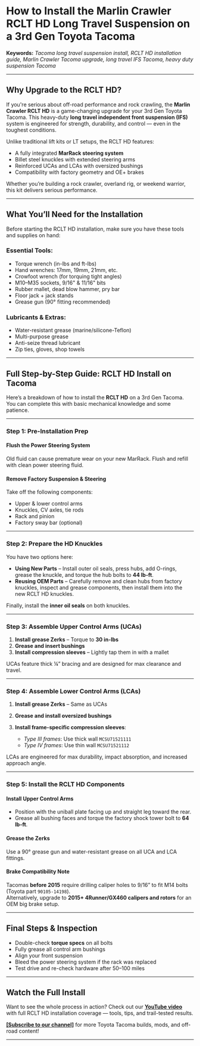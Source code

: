 # How to Install the Marlin Crawler RCLT HD Long Travel Suspension on a 3rd Gen Toyota Tacoma

**Keywords:** _Tacoma long travel suspension install, RCLT HD installation guide, Marlin Crawler Tacoma upgrade, long travel IFS Tacoma, heavy duty suspension Tacoma_

---

## Why Upgrade to the RCLT HD?

If you're serious about off-road performance and rock crawling, the **Marlin Crawler RCLT HD** is a game-changing upgrade for your 3rd Gen Toyota Tacoma. This heavy-duty **long travel independent front suspension (IFS)** system is engineered for strength, durability, and control — even in the toughest conditions.

Unlike traditional lift kits or LT setups, the RCLT HD features:

- A fully integrated **MarRack steering system**  
- Billet steel knuckles with extended steering arms  
- Reinforced UCAs and LCAs with oversized bushings  
- Compatibility with factory geometry and OE+ brakes  

Whether you’re building a rock crawler, overland rig, or weekend warrior, this kit delivers serious performance.

---

## What You’ll Need for the Installation

Before starting the RCLT HD installation, make sure you have these tools and supplies on hand:

### Essential Tools:

- Torque wrench (in-lbs and ft-lbs)
- Hand wrenches: 17mm, 19mm, 21mm, etc.  
- Crowfoot wrench (for torquing tight angles)
- M10–M35 sockets, 9/16" & 11/16" bits  
- Rubber mallet, dead blow hammer, pry bar  
- Floor jack + jack stands  
- Grease gun (90° fitting recommended)

### Lubricants & Extras:

- Water-resistant grease (marine/silicone-Teflon)  
- Multi-purpose grease  
- Anti-seize thread lubricant  
- Zip ties, gloves, shop towels

---

## Full Step-by-Step Guide: RCLT HD Install on Tacoma

Here’s a breakdown of how to install the **RCLT HD** on a 3rd Gen Tacoma. You can complete this with basic mechanical knowledge and some patience.

---

### Step 1: Pre-Installation Prep

#### Flush the Power Steering System  
Old fluid can cause premature wear on your new MarRack. Flush and refill with clean power steering fluid.

#### Remove Factory Suspension & Steering  
Take off the following components:

- Upper & lower control arms  
- Knuckles, CV axles, tie rods  
- Rack and pinion  
- Factory sway bar (optional)

---

### Step 2: Prepare the HD Knuckles

You have two options here:

- **Using New Parts** – Install outer oil seals, press hubs, add O-rings, grease the knuckle, and torque the hub bolts to **44 lb-ft**.  
- **Reusing OEM Parts** – Carefully remove and clean hubs from factory knuckles, inspect and grease components, then install them into the new RCLT HD knuckles.

Finally, install the **inner oil seals** on both knuckles.

---

### Step 3: Assemble Upper Control Arms (UCAs)

1. **Install grease Zerks** – Torque to **30 in-lbs**  
2. **Grease and insert bushings**  
3. **Install compression sleeves** – Lightly tap them in with a mallet

UCAs feature thick ¼” bracing and are designed for max clearance and travel.

---

### Step 4: Assemble Lower Control Arms (LCAs)

1. **Install grease Zerks** – Same as UCAs  
2. **Grease and install oversized bushings**  
3. **Install frame-specific compression sleeves**:

   - *Type III frames*: Use thick wall `MCSU71521111`  
   - *Type IV frames*: Use thin wall `MCSU71521112`

LCAs are engineered for max durability, impact absorption, and increased approach angle.

---

### Step 5: Install the RCLT HD Components

#### Install Upper Control Arms

- Position with the uniball plate facing up and straight leg toward the rear.  
- Grease all bushing faces and torque the factory shock tower bolt to **64 lb-ft**.

#### Grease the Zerks

Use a 90° grease gun and water-resistant grease on all UCA and LCA fittings.

#### Brake Compatibility Note

Tacomas **before 2015** require drilling caliper holes to 9/16” to fit M14 bolts (Toyota part `90105-14198`).  
Alternatively, upgrade to **2015+ 4Runner/GX460 calipers and rotors** for an OEM big brake setup.

---

## Final Steps & Inspection

- Double-check **torque specs** on all bolts  
- Fully grease all control arm bushings  
- Align your front suspension  
- Bleed the power steering system if the rack was replaced  
- Test drive and re-check hardware after 50–100 miles

---

## Watch the Full Install

Want to see the whole process in action? Check out our **[YouTube video](https://youtu.be/ptKyAY0qIQM?si=u2tImJJrQzOSX9je)** with full RCLT HD installation coverage — tools, tips, and trail-tested results.

 **[[Subscribe to our channel]](https://www.youtube.com/@realsystemrobot)** for more Toyota Tacoma builds, mods, and off-road content!

---


